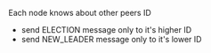 Each node knows about other peers ID

- send ELECTION message only to it's higher ID
- send NEW_LEADER message only to it's lower ID
